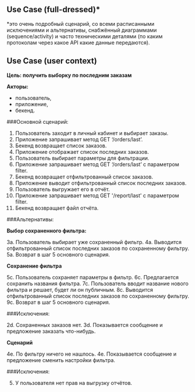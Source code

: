 ## Use Case (full-dressed)*
*это очень подробный сценарий, со всеми расписанными исключениями и альтернативы, 
снабжённый диаграммами (sequence/activity) и часто техническими деталями 
(по каким протоколам через какое API какие данные передаются).

## Use Case (user context)

**Цель: получить выборку по последним заказам**

**Акторы:**
* пользователь, 
* приложение, 
* бекенд.

###Основной сценарий:

1. Пользователь заходит в личный кабинет и выбирает заказы.
2. Приложение запрашивает метод GET ‘/orders/last’.
3. Бекенд возвращает список заказов.
4. Приложение отображает список последних заказов.
5. Пользователь выбирает параметры для фильтрации.
6. Приложение запрашивает метод GET ‘/orders/last’ с параметром filter.
7. Бекенд возвращает отфильтрованный список заказов.
8. Приложение выводит отфильтрованный список последних заказов.
9. Пользователь выгружает его в отчёт.
10. Приложение запрашивает метод GET  '/report/last' с параметром filter.
11. Бекенд возвращает файл отчёта.

###Альтернативы:

**Выбор сохраненного фильтра:**

За. Пользователь выбирает уже сохраненный фильтр.
4а. Выводится отфильтрованный список последних заказов по сохраненному фильтру.
5а. Возврат в шаг 5 основного сценария.

**Сохранение фильтра**

5с. Пользователь сохраняет параметры в фильтр.
6с. Предлагается сохранить названия фильтра.
7с. Пользователь вводит название нового фильтра и решает, будет ли он публичным.
8с. Выводится отфильтрованный список последних заказов по сохраненному фильтру.
9с. Возврат в шаг 5 основного сценария.


###Исключения:

2d. Сохраненных заказов нет.
3d. Показывается сообщение и предложение заказать что-нибудь.

**Сценарий**

4е. По фильтру ничего не нашлось.
4e. Показывается сообщение и предложение сменить настройки фильтра.


###Исключения:

5. У пользователя нет прав на выгрузку отчётов.